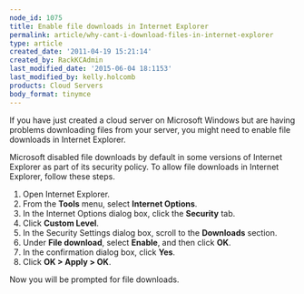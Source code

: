 ```yaml
---
node_id: 1075
title: Enable file downloads in Internet Explorer
permalink: article/why-cant-i-download-files-in-internet-explorer
type: article
created_date: '2011-04-19 15:21:14'
created_by: RackKCAdmin
last_modified_date: '2015-06-04 18:1153'
last_modified_by: kelly.holcomb
products: Cloud Servers
body_format: tinymce
---
```


If you have just created a cloud server on Microsoft Windows but are
having problems downloading files from your server, you might need to
enable file downloads in Internet Explorer.

Microsoft disabled file downloads by default in some versions of
Internet Explorer as part of its security policy. To allow file
downloads in Internet Explorer, follow these steps.

1.  Open Internet Explorer.
2.  From the **Tools** menu, select **Internet Options**.
3.  In the Internet Options dialog box, click the **Security** tab.
4.  Click **Custom Level**.
5.  In the Security Settings dialog box, scroll to the **Downloads**
    section.
6.  Under **File download**, select **Enable**, and then click **OK**.
7.  In the confirmation dialog box, click **Yes**.
8.  Click **OK \> Apply \> OK**.

Now you will be prompted for file downloads.

